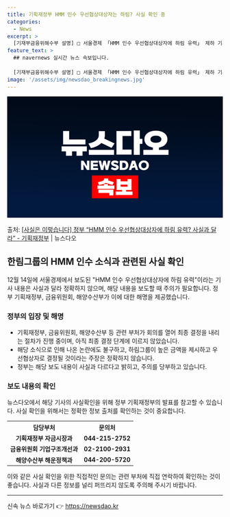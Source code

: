 ```yaml
---
title: 기획재정부 HMM 인수 우선협상대상자는 하림? 사실 확인 중
categories:
  - News
excerpt: >
  [기재부금융위해수부 설명] □ 서울경제 「HMM 인수 우선협상대상자에 하림 유력」 제하 기사와 관련, ㅇ 금…
feature_text: >
  ## navernews 실시간 뉴스 속보입니다.

  [기재부금융위해수부 설명] □ 서울경제 「HMM 인수 우선협상대상자에 하림 유력」 제하 기사와 관련, ㅇ 금…
image: '/assets/img/newsdao_breakingnews.jpg'
---
```


![뉴스다오 속보](/assets/img/newsdao_breakingnews.jpg)

<p>출처: <a href="https://newsdao.kr/2816" rel="dofollow">[사실은 이렇습니다] 정부 “HMM 인수 우선협상대상자에 하림 유력? 사실과 달라” - 기획재정부</a> | 뉴스다오</p>

<h2 data-ke-size="size26">한림그룹의 HMM 인수 소식과 관련된 사실 확인</h2>

<p data-ke-size="size16">12월 14일에 서울경제에서 보도된 "HMM 인수 우선협상대상자에 하림 유력"이라는 기사 내용은 사실과 달라 정확하지 않으며, 해당 내용을 보도할 때 주의가 필요합니다. 정부 기획재정부, 금융위원회, 해양수산부가 이에 대한 해명을 제공했습니다.</p>

<h3>정부의 입장 및 해명</h3>
<ul>
  <li>기획재정부, 금융위원회, 해양수산부 등 관련 부처가 회의를 열어 최종 결정을 내리는 절차가 진행 중이며, 아직 최종 결정 단계에 이르지 않았습니다.</li>
  <li>해당 소식으로 인해 나온 논란에도 불구하고, 하림그룹이 높은 금액을 제시하고 우선협상자로 결정될 것이라는 주장은 정확하지 않습니다.</li>
  <li>정부는 해당 보도 내용이 사실과 다르다고 밝히고, 주의를 당부하고 있습니다.</li>
</ul>

<h3>보도 내용의 확인</h3>
<p data-ke-size="size16">뉴스다오에서 해당 기사의 사실확인을 위해 정부 기획재정부의 발표를 참고할 수 있습니다. 사실 확인을 위해서는 정확한 정보 출처를 확인하는 것이 중요합니다.</p>

<table>
  <tr>
    <th>담당부처</th>
    <th>문의처</th>
  </tr>
  <tr>
    <td style="text-align: center; height: 17px;"><b>기획재정부 자금시장과</b></td>
    <td style="text-align: center; height: 17px;"><b>044-215-2752</b></td>
  </tr>
  <tr>
    <td style="text-align: center; height: 17px;"><b>금융위원회 기업구조개선과</b></td>
    <td style="text-align: center; height: 17px;"><b>02-2100-2931</b></td>
  </tr>
  <tr>
    <td style="text-align: center; height: 17px;"><b>해양수산부 해운정책과</b></td>
    <td style="text-align: center; height: 17px;"><b>044-200-5720</b></td>
  </tr>
</table>

<p data-ke-size="size16">이와 같은 사실 확인을 위한 직접적인 문의는 관련 부처에 직접 연락하여 확인하는 것이 좋습니다. 사실과 다른 정보를 널리 퍼뜨리지 않도록 주의해 주시기 바랍니다.</p>
<hr> 

신속 뉴스 바로가기 👉 <a href="https://newsdao.kr" rel="dofollow">https://newsdao.kr</a>


